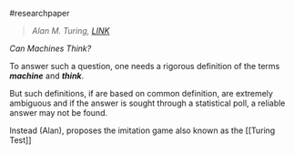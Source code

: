 #researchpaper 

> *Alan M. Turing, [LINK](https://redirect.cs.umbc.edu/courses/471/papers/turing.pdf)*

*Can Machines Think?*

To answer such a question, one needs a rigorous definition of the terms ***machine*** and ***think***.

But such definitions, if are based on common definition, are extremely ambiguous and if the answer is sought through a statistical poll, a reliable answer may not be found.

Instead (Alan), proposes the imitation game also known as the [[Turing Test]]